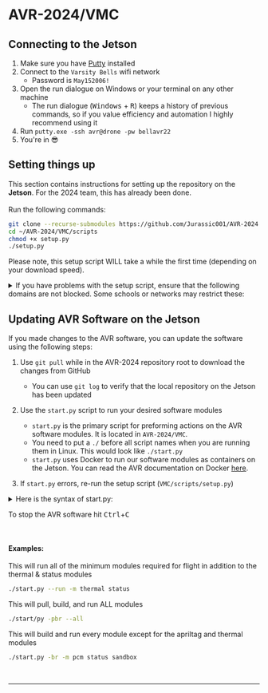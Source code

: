 # AVR-2024/VMC
## Connecting to the Jetson
1. Make sure you have [Putty](https://www.chiark.greenend.org.uk/~sgtatham/putty/latest.html) installed
1. Connect to the `Varsity Bells` wifi network
    - Password is `May152006!`
2. Open the run dialogue on Windows or your terminal on any other machine
    - The run dialogue (<kbd>Windows</kbd> + <kbd>R</kbd>) keeps a history of previous commands, so if you value efficiency and automation I highly recommend using it
3. Run `putty.exe -ssh avr@drone -pw bellavr22`
4. You're in :sunglasses:

## Setting things up
This section contains instructions for setting up the repository on the **Jetson**. For the 2024 team, this has already been done. <br/><br/>
Run the following commands:

```bash
git clone --recurse-submodules https://github.com/Jurassic001/AVR-2024 ~/AVR-2024
cd ~/AVR-2024/VMC/scripts
chmod +x setup.py
./setup.py
```

Please note, this setup script WILL take a while the first time
(depending on your download speed).

<details>
<summary>If you have problems with the setup script, ensure that the following
domains are not blocked. Some schools or networks may restrict these:</summary>

```bash
# created with `sudo tcpdump -w dnsrequests.pcap -i any udp and port 53`
# and loaded into Wireshark

# code distribution
github.com
*.githubusercontent.com

# stereo labs camera configuration
*.stereolabs.com

# system packages and services
*.ubuntu.com
*.nvidia.com
api.snapcraft.io
*.launchpad.net
deb.nodesource.com

# python packages
pypi.python.org
pypi.org
files.pythonhosted.org

# Docker registries
*.docker.io
*.docker.com
nvcr.io
ghcr.io

# various CDN providers
*.cloudfront.net
*.akamaized.net
*.akamai.net
*.akamaiedge.net
*.fastly.net
*.edgekey.net
```

This may not be an exhaustive list, as upstream sources may change CDNs or domain names.
</details>

## Updating AVR Software on the Jetson
If you made changes to the AVR software, you can update the software using the following steps: <br/>

1. Use `git pull` while in the AVR-2024 repository root to download the changes from GitHub
    - You can use `git log` to verify that the local repository on the Jetson has been updated

2. Use the `start.py` script to run your desired software modules
    - `start.py` is the primary script for preforming actions on the AVR software modules. It is located in `AVR-2024/VMC`.
    - You need to put a `./` before all script names when you are running them in Linux. This would look like `./start.py`
    - `start.py` uses Docker to run our software modules as containers on the Jetson. You can read the AVR documentation on Docker [here](https://the-avr.github.io/AVR-2022/autonomy-and-beyond/docker/).

3. If `start.py` errors, re-run the setup script (`VMC/scripts/setup.py`)

<details><summary>Here is the syntax of start.py:</summary>

<br/>

It might look confusing, but for the most part you'll be sticking to the "build" and "run" actions. If you need to see this explanation again, add the `-h` option to your command execution

```console
start.py [-h] [-l] [-p, -b, -r, -s] [-m | -n | -a | -z | --sim] [modules ...]

options:
  -h, --help      show this help message and exit

  -l, --local     Build containers locally rather than using pre-built ones from GitHub. The apriltag, sandbox, pcm, and fcm modules will be built locally at all times

Action(s):
  The action(s) to perform on the specified modules. More than one action can be preformed in a single script execution (run order is: Pull -> Build -> Run -> Stop)

  -p, --pull      Pull containers that are pre-built by Bell so that they're available locally (has no effect on local-only modules)
  -b, --build     Build modules into runnable containers
  -r, --run       Run built software containers
  -s, --stop      Stop currently running containers. Will also delete docker-compose config files (that's a good thing)

mutually exclusive options:
  -m, --min       Perform action on minimal modules (fcm, fusion, mavp2p, mqtt, vio). Adds to any modules explicitly specified

  -n, --norm      Perform action on normal modules (apriltag, fcm, fusion, mavp2p, mqtt, pcm, status, thermal, vio). Adds to any modules explicitly specified. If nothing else is specified, this is the default

  -a, --all       Perform action on all modules (fcm, fusion, mavp2p, mqtt, pcm, sandbox, thermal, vio). Adds to any modules explicitly specified

  -z, --zephyrus  Perform action on all relevant modules for the 2024-25 Bell AVR Season (fcm, fusion, mavp2p, mqtt, pcm, sandbox,thermal, vio). Subtracts any modules explicitly specified

  --sim           Run system in simulation

positional arguments:
  modules         Explicitly list which module(s) to perform the action on
```
</details>

To stop the AVR software hit <kbd>Ctrl</kbd>+<kbd>C</kbd>

<br/>

#### Examples:
This will run all of the minimum modules required for flight in addition to the thermal & status modules
```sh
./start.py --run -m thermal status
```

This will pull, build, and run ALL modules
```sh
./start/py -pbr --all
```

This will build and run every module except for the apriltag and thermal modules
```sh
./start.py -br -m pcm status sandbox
```

<br/>

***

<!--
This stuff is finicky so its up to you if you use it or not
start.py will display the output of the containers while it is active, so I would just use that if you want to see logger commands and the like

### Viewing the output of software modules
To view currently running containers, run:
```bash
sudo docker ps
```
Add `-a` to the end of this command to view all containers, active and inactive

<br/>

To prune unused Docker containers, run:
```bash
sudo docker image prune
```
-->

